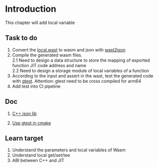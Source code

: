 # Introduction

This chapter will add local variable

## Task to do

1. Convert the [local.wast](./test/local.wast) to wasm and json with [wast2json](https://github.com/WebAssembly/wabt/blob/main/docs/wast2json.md)
2. Compile the generated wasm files. <br/>
   2.1 Need to design a data structure to store the mapping of exported function JIT code address and name<br/>
   2.2 Need to design a storage module of local variables of a function<br/>
3. According to the input and assert in the wast, test the generated code with [gtest](https://github.com/google/googletest). Attention: gtest need to be cross compiled for arm64
4. Add test into CI pipeline

## Doc

1. [C++ json lib](https://github.com/nlohmann/json.git)

2. [Use gtest in cmake](https://cmake.org/cmake/help/latest/module/FindGTest.html)

## Learn target

1. Understand the parameters and local variables of Wasm
2. Understand local get/set/tee
3. ABI between C++ and JIT
